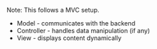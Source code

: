 Note: This follows a MVC setup.

* Model - communicates with the backend
* Controller - handles data manipulation (if any)
* View - displays content dynamically
